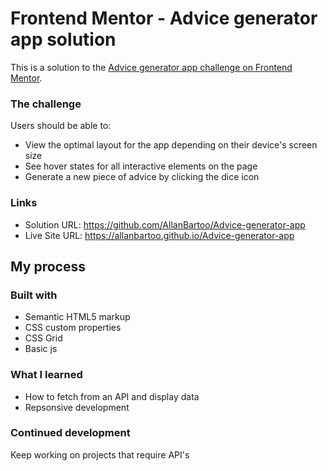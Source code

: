 # Frontend Mentor - Advice generator app solution

This is a solution to the [Advice generator app challenge on Frontend Mentor](https://www.frontendmentor.io/challenges/advice-generator-app-QdUG-13db).

### The challenge

Users should be able to:

- View the optimal layout for the app depending on their device's screen size
- See hover states for all interactive elements on the page
- Generate a new piece of advice by clicking the dice icon
  
### Links

- Solution URL: https://github.com/AllanBartoo/Advice-generator-app
- Live Site URL: https://allanbartoo.github.io/Advice-generator-app

## My process

### Built with

- Semantic HTML5 markup
- CSS custom properties
- CSS Grid
- Basic js

### What I learned
- How to fetch from an API and display data
- Repsonsive development

### Continued development

Keep working on projects that require API's
